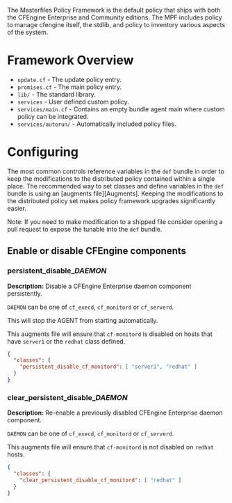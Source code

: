 The Masterfiles Policy Framework is the default policy
that ships with both the CFEngine Enterprise and
Community editions. The MPF includes policy to manage
cfengine itself, the stdlib, and policy to inventory
various aspects of the system.

# Framework Overview

* `update.cf` - The update policy entry.
* `promises.cf` - The main policy entry.
* `lib/` - The standard library.
* `services` - User defined custom policy.
* `services/main.cf` - Contains an empty bundle agent main where custom policy
  can be integrated.
* `services/autorun/` - Automatically included policy files.

# Configuring

The most common controls reference variables in the ```def``` bundle in order to
keep the modifications to the distributed policy contained within a single
place. The recommended way to set classes and define variables in the ```def```
bundle is using an [augments file][Augments]. Keeping the modifications to the
distributed policy set makes policy framework upgrades significantly easier.

Note: If you need to make modification to a shipped file consider opening a pull
request to expose the tunable into the ```def``` bundle.

## Enable or disable CFEngine components

### persistent\_disable\_*DAEMON*

**Description:** Disable a CFEngine Enterprise daemon component persistently.

`DAEMON` can be one of `cf_execd`, `cf_monitord` or `cf_serverd`.

This will stop the AGENT from starting automatically.

This augments file will ensure that `cf-monitord` is disabled on hosts that have
`server1` or the `redhat` class defined.

```json
{
  "classes": {
    "persistent_disable_cf_monitord": [ "server1", "redhat" ]
  }
}
```

### clear_persistent\_disable\_*DAEMON*

**Description:** Re-enable a previously disabled CFEngine Enterprise daemon
component.

`DAEMON` can be one of `cf_execd`, `cf_monitord` or `cf_serverd`.

This augments file will ensure that `cf-monitord` is not disabled on `redhat`
hosts.

```json
{
  "classes": {
    "clear_persistent_disable_cf_monitord": [ "redhat" ]
  }
}
```
